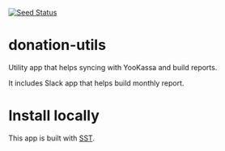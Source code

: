 [![Seed Status](https://api.seed.run/petr-reshetin/donation-utils/stages/prod/build_badge)](https://console.seed.run/petr-reshetin/donation-utils)

# donation-utils
Utility app that helps syncing with YooKassa and build reports.

It includes Slack app that helps build monthly report.

# Install locally

This app is built with [SST](https://docs.sst.dev/).


